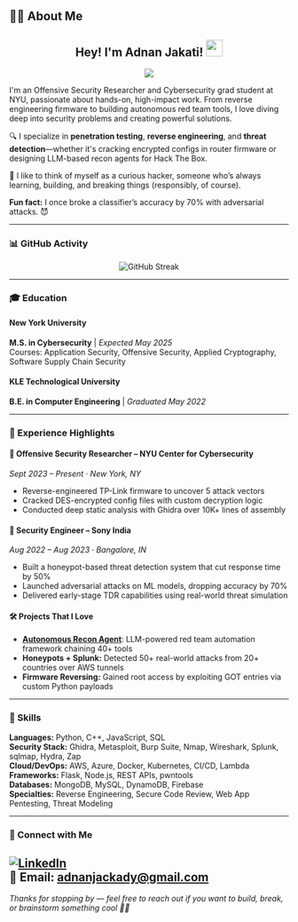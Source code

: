 ## 👨‍💻 About Me

<div id="wave" align="center">
<h2>Hey! I'm Adnan Jakati! <img src="https://media.giphy.com/media/hvRJCLFzcasrR4ia7z/giphy.gif" width="30px"/></h2>
</div>

<p align="center">
  <a href="https://github.com/jackhax">
    <img src="https://readme-typing-svg.herokuapp.com?color=7FFFD4&center=true&vCenter=true&lines=Security+Engineer+;+Offensive+Security+Researcher+;Cybersecurity+Graduate+at+NYU+;">
  </a>
</p>

I'm an Offensive Security Researcher and Cybersecurity grad student at NYU, passionate about hands-on, high-impact work. From reverse engineering firmware to building autonomous red team tools, I love diving deep into security problems and creating powerful solutions.

🔍 I specialize in **penetration testing**, **reverse engineering**, and **threat detection**—whether it's cracking encrypted configs in router firmware or designing LLM-based recon agents for Hack The Box.

💬 I like to think of myself as a curious hacker, someone who’s always learning, building, and breaking things (responsibly, of course).

**Fun fact:** I once broke a classifier’s accuracy by 70% with adversarial attacks. 😈

---

### 📊 GitHub Activity

<p align="center">
  <img src="https://github-readme-streak-stats.herokuapp.com?user=jackhax&theme=dark&hide_border=true" alt="GitHub Streak"/>
</p>



---

### 🎓 Education

#### New York University
**M.S. in Cybersecurity** | *Expected May 2025*  
Courses: Application Security, Offensive Security, Applied Cryptography, Software Supply Chain Security

#### KLE Technological University
**B.E. in Computer Engineering** | *Graduated May 2022*

---

### 💼 Experience Highlights

#### 🔬 Offensive Security Researcher – NYU Center for Cybersecurity
*Sept 2023 – Present · New York, NY*  
- Reverse-engineered TP-Link firmware to uncover 5 attack vectors  
- Cracked DES-encrypted config files with custom decryption logic  
- Conducted deep static analysis with Ghidra over 10K+ lines of assembly

#### 🔐 Security Engineer – Sony India
*Aug 2022 – Aug 2023 · Bangalore, IN*  
- Built a honeypot-based threat detection system that cut response time by 50%  
- Launched adversarial attacks on ML models, dropping accuracy by 70%  
- Delivered early-stage TDR capabilities using real-world threat simulation

#### 🛠 Projects That I Love

- [**Autonomous Recon Agent**](https://github.com/jackhax/htb_recon_agent): LLM-powered red team automation framework chaining 40+ tools  
- **Honeypots + Splunk:** Detected 50+ real-world attacks from 20+ countries over AWS tunnels  
- **Firmware Reversing:** Gained root access by exploiting GOT entries via custom Python payloads

---

### 🧠 Skills

**Languages:** Python, C++, JavaScript, SQL  
**Security Stack:** Ghidra, Metasploit, Burp Suite, Nmap, Wireshark, Splunk, sqlmap, Hydra, Zap  
**Cloud/DevOps:** AWS, Azure, Docker, Kubernetes, CI/CD, Lambda  
**Frameworks:** Flask, Node.js, REST APIs, pwntools  
**Databases:** MongoDB, MySQL, DynamoDB, Firebase  
**Specialties:** Reverse Engineering, Secure Code Review, Web App Pentesting, Threat Modeling

---

### 🤝 Connect with Me

[![LinkedIn](https://img.shields.io/badge/LinkedIn-0077B5?style=flat-square&logo=linkedin&logoColor=white)](https://www.linkedin.com/in/adnanjakati)  
📧 Email: [adnanjackady@gmail.com](mailto:adnanjackady@gmail.com)  
---

_Thanks for stopping by — feel free to reach out if you want to build, break, or brainstorm something cool 🔐💡_
